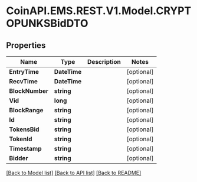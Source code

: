 
# CoinAPI.EMS.REST.V1.Model.CRYPTOPUNKSBidDTO

## Properties

Name | Type | Description | Notes
------------ | ------------- | ------------- | -------------
**EntryTime** | **DateTime** |  | [optional] 
**RecvTime** | **DateTime** |  | [optional] 
**BlockNumber** | **string** |  | [optional] 
**Vid** | **long** |  | [optional] 
**BlockRange** | **string** |  | [optional] 
**Id** | **string** |  | [optional] 
**TokensBid** | **string** |  | [optional] 
**TokenId** | **string** |  | [optional] 
**Timestamp** | **string** |  | [optional] 
**Bidder** | **string** |  | [optional] 

[[Back to Model list]](../README.md#documentation-for-models)
[[Back to API list]](../README.md#documentation-for-api-endpoints)
[[Back to README]](../README.md)

